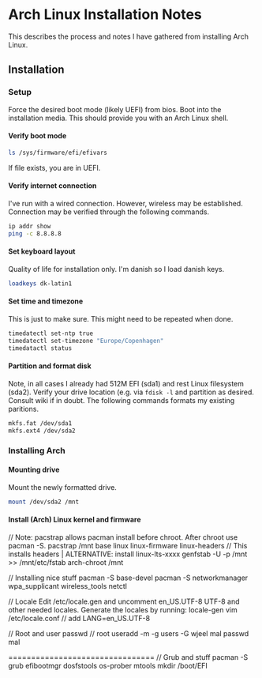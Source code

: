 # Arch Linux Installation Notes
This describes the process and notes I have gathered from installing Arch Linux.

## Installation
### Setup
Force the desired boot mode (likely UEFI) from bios.
Boot into the installation media.
This should provide you with an Arch Linux shell.

#### Verify boot mode
```bash
ls /sys/firmware/efi/efivars
```
If file exists, you are in UEFI.

#### Verify internet connection
I've run with a wired connection. However, wireless may be established.
Connection may be verified through the following commands.
```bash
ip addr show
ping -c 8.8.8.8
```

#### Set keyboard layout
Quality of life for installation only. I'm danish so I load danish keys.
```bash
loadkeys dk-latin1
```

#### Set time and timezone
This is just to make sure. This might need to be repeated when done.
```bash
timedatectl set-ntp true
timedatectl set-timezone "Europe/Copenhagen"
timedatactl status
```

#### Partition and format disk
Note, in all cases I already had 512M EFI (sda1) and rest Linux filesystem (sda2).
Verify your drive location (e.g. via ```fdisk -l``` and partition as desired. Consult wiki if in doubt.
The following commands formats my existing paritions.
```bash
mkfs.fat /dev/sda1
mkfs.ext4 /dev/sda2
```

### Installing Arch

#### Mounting drive
Mount the newly formatted drive.
```bash
mount /dev/sda2 /mnt
```

#### Install (Arch) Linux kernel and firmware
// Note: pacstrap allows pacman install before chroot. After chroot use pacman -S.
pacstrap /mnt base linux linux-firmware linux-headers // This installs headers | ALTERNATIVE: install linux-lts-xxxx
genfstab -U -p /mnt >> /mnt/etc/fstab
arch-chroot /mnt


// Installing nice stuff
pacman -S base-devel
pacman -S networkmanager wpa_supplicant wireless_tools netctl

// Locale
Edit /etc/locale.gen and uncomment en_US.UTF-8 UTF-8 and other needed locales. Generate the locales by running: 
locale-gen
vim /etc/locale.conf // add LANG=en_US.UTF-8

// Root and user
passwd // root
useradd -m -g users -G wjeel mal
passwd mal


================================
// Grub and stuff
pacman -S grub efibootmgr dosfstools os-prober mtools
mkdir /boot/EFI

